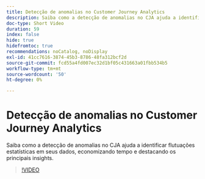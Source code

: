 ```yaml
---
title: Detecção de anomalias no Customer Journey Analytics
description: Saiba como a detecção de anomalias no CJA ajuda a identificar flutuações estatísticas em seus dados, economizando tempo e destacando os principais insights.
doc-type: Short Video
duration: 59
index: false
hide: true
hidefromtoc: true
recommendations: noCatalog, noDisplay
exl-id: 41cc7616-3874-45b3-8786-48fa312bcf2d
source-git-commit: fcd55a4fd007ec32d1bf05c431663a01fbb534b5
workflow-type: tm+mt
source-wordcount: '50'
ht-degree: 0%

---
```


# Detecção de anomalias no Customer Journey Analytics

Saiba como a detecção de anomalias no CJA ajuda a identificar flutuações estatísticas em seus dados, economizando tempo e destacando os principais insights.

<!-- 72_S106_3442453_58_anomaly-detection-in-customer-journey-analytics -->
>[!VIDEO](https://video.tv.adobe.com/v/3458302/?learn=on&enablevpops=true)
